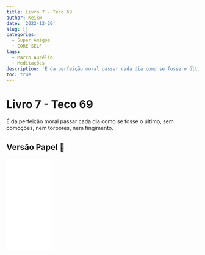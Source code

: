 ```yaml
---
title: Livro 7 - Teco 69
author: Keik@
date: '2022-12-20'
slug: []
categories:
  - Super Amigos
  - CORE SELF
tags:
  - Marco Aurélio
  - Meditações
description: 'É da perfeição moral passar cada dia como se fosse o último'
toc: true
---
```


# Livro 7 - Teco 69

É da perfeição moral passar cada dia como se fosse o último, sem comoções, nem torpores, nem fingimento.

## Versão Papel :book:
<iframe style="width:120px;height:240px;" marginwidth="0" marginheight="0" scrolling="no" frameborder="0" src="//ws-na.amazon-adsystem.com/widgets/q?ServiceVersion=20070822&OneJS=1&Operation=GetAdHtml&MarketPlace=BR&source=ss&ref=as_ss_li_til&ad_type=product_link&tracking_id=mundodekeika-20&language=pt_BR&marketplace=amazon&region=BR&placement=B092FVY4BB&asins=B092FVY4BB&linkId=37c5ec14221f61f811029aa88b520891&show_border=true&link_opens_in_new_window=true"></iframe>